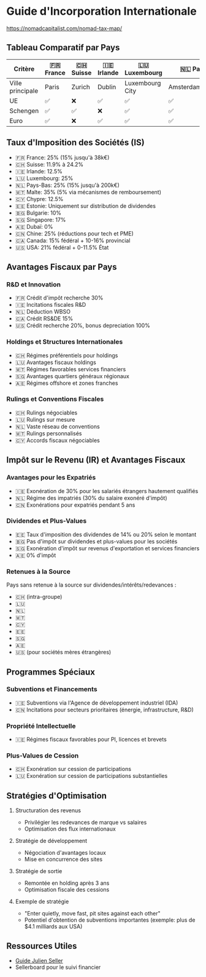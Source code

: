 # Guide d'Incorporation Internationale
https://nomadcapitalist.com/nomad-tax-map/

## Tableau Comparatif par Pays

| Critère | 🇫🇷 France | 🇨🇭 Suisse | 🇮🇪 Irlande | 🇱🇺 Luxembourg | 🇳🇱 Pays-Bas | 🇲🇹 Malte | 🇨🇾 Chypre | 🇪🇪 Estonie | 🇧🇬 Bulgarie | 🇬🇧 UK | 🇸🇬 Singapore | 🇹🇷 Turkey | 🇦🇪 Dubaï | 🇨🇳 Chine | 🇨🇦 Canada | 🇺🇸 USA |
|---------|---------|---------|-----------|--------------|------------|---------|----------|-----------|------------|---------|------------|----------|----------|---------|----------|---------|
| Ville principale | Paris | Zurich | Dublin | Luxembourg City | Amsterdam/Rotterdam | Valletta | Nicosie/Limassol | Tallinn | Sofia/Varna/Burgas | London | Singapore | Istanbul | Business Bay | Guangdong/Shenzhen/Shanghai | Toronto/Montréal | Delaware |
| UE | ✅ | ❌ | ✅ | ✅ | ✅ | ✅ | ✅ | ✅ | ✅ | ❌ | ❌ | ❌ | ❌ | ❌ | ❌ | ❌ |
| Schengen | ✅ | ✅ | ❌ | ✅ | ✅ | ✅ | ❌ | ✅ | ❌ | ❌ | ❌ | ❌ | ❌ | ❌ | ❌ | ❌ |
| Euro | ✅ | ❌ | ✅ | ✅ | ✅ | ✅ | ✅ | ✅ | ❌ | ❌ | ❌ | ❌ | ❌ | ❌ | ❌ | ❌ |

## Taux d'Imposition des Sociétés (IS)

- 🇫🇷 France: 25% (15% jusqu'à 38k€)
- 🇨🇭 Suisse: 11.9% à 24.2%
- 🇮🇪 Irlande: 12.5%
- 🇱🇺 Luxembourg: 25%
- 🇳🇱 Pays-Bas: 25% (15% jusqu'à 200k€)
- 🇲🇹 Malte: 35% (5% via mécanismes de remboursement)
- 🇨🇾 Chypre: 12.5%
- 🇪🇪 Estonie: Uniquement sur distribution de dividendes
- 🇧🇬 Bulgarie: 10%
- 🇸🇬 Singapore: 17%
- 🇦🇪 Dubaï: 0%
- 🇨🇳 Chine: 25% (réductions pour tech et PME)
- 🇨🇦 Canada: 15% fédéral + 10-16% provincial
- 🇺🇸 USA: 21% fédéral + 0-11.5% État

## Avantages Fiscaux par Pays

### R&D et Innovation
- 🇫🇷 Crédit d'impôt recherche 30%
- 🇮🇪 Incitations fiscales R&D
- 🇳🇱 Déduction WBSO
- 🇨🇦 Crédit RS&DE 15%
- 🇺🇸 Crédit recherche 20%, bonus depreciation 100%

### Holdings et Structures Internationales
- 🇨🇭 Régimes préférentiels pour holdings
- 🇱🇺 Avantages fiscaux holdings
- 🇲🇹 Régimes favorables services financiers
- 🇸🇬 Avantages quartiers généraux régionaux
- 🇦🇪 Régimes offshore et zones franches

### Rulings et Conventions Fiscales
- 🇨🇭 Rulings négociables
- 🇱🇺 Rulings sur mesure
- 🇳🇱 Vaste réseau de conventions
- 🇲🇹 Rulings personnalisés
- 🇨🇾 Accords fiscaux négociables

## Impôt sur le Revenu (IR) et Avantages Fiscaux

### Avantages pour les Expatriés
- 🇮🇪 Exonération de 30% pour les salariés étrangers hautement qualifiés
- 🇳🇱 Régime des impatriés (30% du salaire exonéré d'impôt)
- 🇨🇳 Exonérations pour expatriés pendant 5 ans

### Dividendes et Plus-Values
- 🇪🇪 Taux d'imposition des dividendes de 14% ou 20% selon le montant
- 🇧🇬 Pas d'impôt sur dividendes et plus-values pour les sociétés
- 🇸🇬 Exonération d'impôt sur revenus d'exportation et services financiers
- 🇦🇪 0% d'impôt

### Retenues à la Source
Pays sans retenue à la source sur dividendes/intérêts/redevances :
- 🇨🇭 (intra-groupe)
- 🇱🇺
- 🇳🇱
- 🇲🇹
- 🇨🇾
- 🇪🇪
- 🇸🇬
- 🇦🇪
- 🇺🇸 (pour sociétés mères étrangères)

## Programmes Spéciaux

### Subventions et Financements
- 🇮🇪 Subventions via l'Agence de développement industriel (IDA)
- 🇨🇳 Incitations pour secteurs prioritaires (énergie, infrastructure, R&D)

### Propriété Intellectuelle
- 🇮🇪 Régimes fiscaux favorables pour PI, licences et brevets

### Plus-Values de Cession
- 🇨🇭 Exonération sur cession de participations
- 🇱🇺 Exonération sur cession de participations substantielles

## Stratégies d'Optimisation

1. Structuration des revenus
   - Privilégier les redevances de marque vs salaires
   - Optimisation des flux internationaux

2. Stratégie de développement
   - Négociation d'avantages locaux
   - Mise en concurrence des sites

3. Stratégie de sortie
   - Remontée en holding après 3 ans
   - Optimisation fiscale des cessions

4. Exemple de stratégie
   - "Enter quietly, move fast, pit sites against each other"
   - Potentiel d'obtention de subventions importantes (exemple: plus de $4.1 milliards aux USA)

## Ressources Utiles
- [Guide Julien Seller](https://www.youtube.com/watch?v=1k3k8YJsEoI)
- Sellerboard pour le suivi financier
